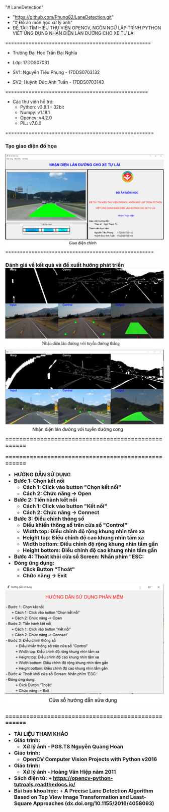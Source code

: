 "# LaneDetection"
 - "https://github.com/Phung82/LaneDetection.git"
 - "# Đồ án môn học xử lý ảnh"
 - ĐỀ TÀI: TÌM HIỂU THƯ VIỆN OPENCV, NGÔN NGỮ LẬP TRÌNH PYTHON
  VIẾT ỨNG DỤNG NHẬN DIỆN LÀN ĐƯỜNG CHO XE TỰ LÁI

==================================================
- Trường Đại Học Trần Đại Nghĩa
- Lớp: 17DDS07031

- SV1: Nguyễn Tiểu Phụng  - 17DDS0703132
- SV2: Huỳnh Đức Anh Tuấn - 17DDS0703143

=================================================

- Các thư viện hỗ trợ:
  + Python: v3.8.1 - 32bit
  + Numpy: v1.18.1
  + Opencv: v4.2.0
  + PIL: v7.0.0

===================================================
<h3>Tạo giao diện đồ họa</h3>
<img   src="https://github.com/Phung82/LaneDetection/blob/master/Screenshots/Picture1.png" />
===================================================
<h3> Đánh giá về kết quả và đề xuất hướng phát triển</h3?
	<img   src="https://github.com/Phung82/LaneDetection/blob/master/Screenshots/Picture3.png" />
	</br>
	<img   src="https://github.com/Phung82/LaneDetection/blob/master/Screenshots/Picture4.png" />
	</br>
	<img   src="https://github.com/Phung82/LaneDetection/blob/master/Screenshots/Picture5.png" />
===================================================

===================================================
- HƯỚNG DẪN SỬ DỤNG
- Bước 1: Chọn kết nối
	+ Cách 1: Click vào button "Chọn kết nối"
	+ Cách 2: Chức năng -> Open
- Bước 2: Tiến hành kết nối
	+ Cách 1: Click vào button "Kết nối"
	+ Cách 2: Chức năng -> Connect
- Bước 3: Điều chỉnh thông số
	+ Điều khiển thông số trên cửa sổ "Control"
	+ Width top: Điều chỉnh độ rộng khung nhìn tầm xa
	+ Height top: Điều chỉnh độ cao khung nhìn tầm xa
	+ Width bottom: Điều chỉnh độ rộng khung nhìn tầm gần
	+ Height bottom: Điều chỉnh độ cao khung nhìn tầm gần
- Bước 4: Thoát khỏi cửa sổ Screen: Nhấn phím "ESC:
- Đóng ứng dụng:
	+ Click Button "Thoát"
	+ Chức năng -> Exit
<img   src="https://github.com/Phung82/LaneDetection/blob/master/Screenshots/Picture2.png" />

===================================================
- TÀI LIỆU THAM KHẢO
-	Giáo trình:
	+	Xử lý ảnh - PGS.TS Nguyễn Quang Hoan
-	Giáo trình:
	+	OpenCV Computer Vision Projects with Python v2016
-	Giáo trình:
	+	Xử lý ảnh - Hoàng Văn Hiệp năm 2011
-	Sách điện tử: 
		+ https://opencv-python-tutroals.readthedocs.io/
-	Bài báo khoa học:
		+ A Precise Lane Detection Algorithm Based on Top View Image
Transformation and Least-Square Approaches (dx.doi.org/10.1155/2016/4058093) 

